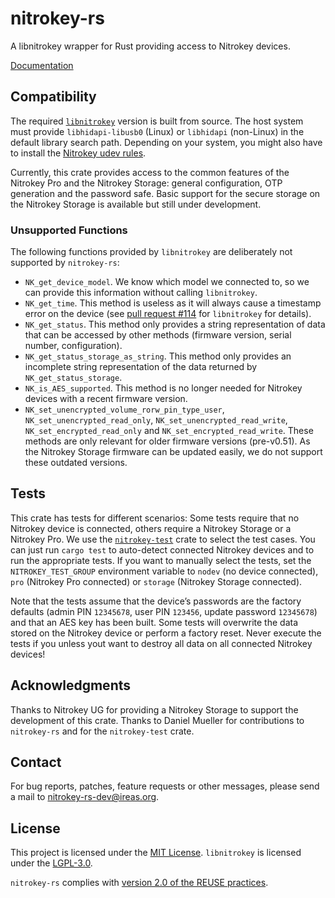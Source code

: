 <!---
Copyright (C) 2019 Robin Krahl <robin.krahl@ireas.org>
SPDX-License-Identifier: MIT
-->

# nitrokey-rs

A libnitrokey wrapper for Rust providing access to Nitrokey devices.

[Documentation][]

## Compatibility

The required [`libnitrokey`][] version is built from source.  The host system
must provide `libhidapi-libusb0` (Linux) or `libhidapi` (non-Linux) in the
default library search path.  Depending on your system, you might also have to
install the [Nitrokey udev rules][].

Currently, this crate provides access to the common features of the Nitrokey
Pro and the Nitrokey Storage:  general configuration, OTP generation and the
password safe.  Basic support for the secure storage on the Nitrokey Storage is
available but still under development.

### Unsupported Functions

The following functions provided by `libnitrokey` are deliberately not
supported by `nitrokey-rs`:

- `NK_get_device_model`.  We know which model we connected to, so we can
  provide this information without calling `libnitrokey`.
- `NK_get_time`.  This method is useless as it will always cause a timestamp
  error on the device (see [pull request #114][] for `libnitrokey` for details).
- `NK_get_status`.  This method only provides a string representation of
  data that can be accessed by other methods (firmware version, serial number,
  configuration).
- `NK_get_status_storage_as_string`.  This method only provides an incomplete
  string representation of the data returned by `NK_get_status_storage`.
- `NK_is_AES_supported`.  This method is no longer needed for Nitrokey devices
  with a recent firmware version.
- `NK_set_unencrypted_volume_rorw_pin_type_user`,
  `NK_set_unencrypted_read_only`, `NK_set_unencrypted_read_write`,
  `NK_set_encrypted_read_only` and `NK_set_encrypted_read_write`.  These
  methods are only relevant for older firmware versions (pre-v0.51).  As the
  Nitrokey Storage firmware can be updated easily, we do not support these
  outdated versions.

## Tests

This crate has tests for different scenarios:  Some tests require that no
Nitrokey device is connected, others require a Nitrokey Storage or a Nitrokey
Pro.  We use the [`nitrokey-test`][] crate to select the test cases.  You can
just run `cargo test` to auto-detect connected Nitrokey devices and to run the
appropriate tests.  If you want to manually select the tests, set the
`NITROKEY_TEST_GROUP` environment variable to `nodev` (no device connected),
`pro` (Nitrokey Pro connected) or `storage` (Nitrokey Storage connected).

Note that the tests assume that the device’s passwords are the factory defaults
(admin PIN `12345678`, user PIN `123456`, update password `12345678`) and that
an AES key has been built.  Some tests will overwrite the data stored on the
Nitrokey device or perform a factory reset.  Never execute the tests if you
unless yout want to destroy all data on all connected Nitrokey devices!

## Acknowledgments

Thanks to Nitrokey UG for providing a Nitrokey Storage to support the
development of this crate.  Thanks to Daniel Mueller for contributions to
`nitrokey-rs` and for the `nitrokey-test` crate.

## Contact

For bug reports, patches, feature requests or other messages, please send a
mail to [nitrokey-rs-dev@ireas.org][].

## License

This project is licensed under the [MIT License][].  `libnitrokey` is licensed
under the [LGPL-3.0][].

`nitrokey-rs` complies with [version 2.0 of the REUSE practices][reuse].

[Documentation]: https://docs.rs/nitrokey
[Nitrokey udev rules]: https://www.nitrokey.com/documentation/frequently-asked-questions-faq#openpgp-card-not-available
[`libnitrokey`]: https://github.com/nitrokey/libnitrokey
[`nitrokey-test`]: https://github.com/d-e-s-o/nitrokey-test
[nitrokey-rs-dev@ireas.org]: mailto:nitrokey-rs-dev@ireas.org
[pull request #114]: https://github.com/Nitrokey/libnitrokey/pull/114
[MIT license]: https://opensource.org/licenses/MIT
[LGPL-3.0]: https://opensource.org/licenses/lgpl-3.0.html
[reuse]: https://reuse.software/practices/2.0/
